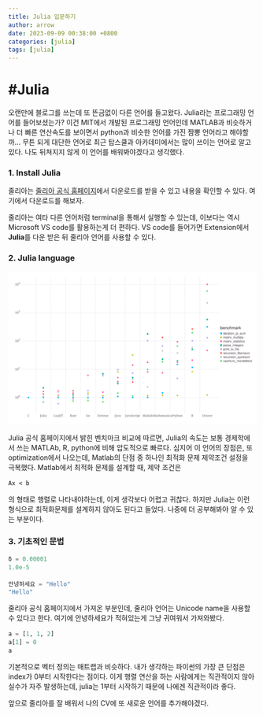 ```yaml
---
title: Julia 입문하기
author: arrow
date: 2023-09-09 00:38:00 +0800
categories: [julia]
tags: [julia]
---
```


# #Julia

오랜만에 블로그를 쓰는데 또 뜬금없이 다른 언어를 들고왔다. Julia라는 프로그래밍 언어를 들어보셨는가? 이건 MIT에서 개발된 프로그래밍 언어인데 MATLAB과 비슷하거나 더 빠른 연산속도를 보이면서 python과 비슷한 언어를 가진 짬뽕 언어라고 해야할까... 무튼 되게 대단한 언어로 최근 탑스쿨과 아카데미에서는 많이 쓰이는 언어로 알고 있다. 나도 뒤쳐지지 않게 이 언어를 배워봐야겠다고 생각했다.

### 1. Install Julia

줄리아는 [줄리아 공식 홈페이지](https://julialang.org)에서 다운로드를 받을 수 있고 내용을 확인할 수 있다. 여기에서 다운로드를 해보자.

줄리아는 여타 다른 언어처럼 terminal을 통해서 실행할 수 있는데, 이보다는 역시 Microsoft VS code를 활용하는게 더 편하다. VS code를 들어가면 Extension에서 **Julia**를 다운 받은 뒤 줄리아 언어를 사용할 수 있다.

### 2. Julia language

![enter image description here](https://raw.githubusercontent.com/arrow-economist/imageslibrary/main/benchmarks.svg)

Julia 공식 홈페이지에서 밝힌 벤치마크 비교에 따르면, Julia의 속도는 보통 경제학에서 쓰는 MATLAb, R, python에 비해 압도적으로 빠르다. 심지어 이 언어의 장점은, 또 optimization에서 나오는데, Matlab의 단점 중 하나인 최적화 문제 제약조건 설정을 극복했다. Matlab에서 최적화 문제를 설계할 때, 제약 조건은

```latex
Ax < b
```

의 형태로 행렬로 나타내야하는데, 이게 생각보다 어렵고 귀찮다. 하지만 Julia는 이런 형식으로 최적화문제를 설계하지 않아도 된다고 들었다. 나중에 더 공부해봐야 알 수 있는 부분이다.

### 3. 기초적인 문법

```julia
δ = 0.00001
1.0e-5

안녕하세요 = "Hello"
"Hello"
```

줄리아 공식 홈페이지에서 가져온 부분인데, 줄리아 언어는 Unicode name을 사용할 수 있다고 한다. 여기에 안녕하세요가 적혀있는게 그냥 귀여워서 가져와봤다.

```julia
a = [1, 1, 2]
a[1] = 0
a
```

기본적으로 벡터 정의는 매트랩과 비슷하다. 내가 생각하는 파이썬의 가장 큰 단점은 index가 0부터 시작한다는 점이다. 이게 행렬 연산을 하는 사람에게는 직관적이지 않아 실수가 자주 발생하는데, julia는 1부터 시작하기 때문에 나에겐 직관적이라 좋다.

앞으로 줄리아를 잘 배워서 나의 CV에 또 새로운 언어를 추가해야겠다.

<!--stackedit_data:
eyJoaXN0b3J5IjpbMTE2NDQ1Mzc5Niw3OTQxNjYzOTksLTEyNj
UwMDcwMywtMjA3ODA3MjAyMl19
-->
